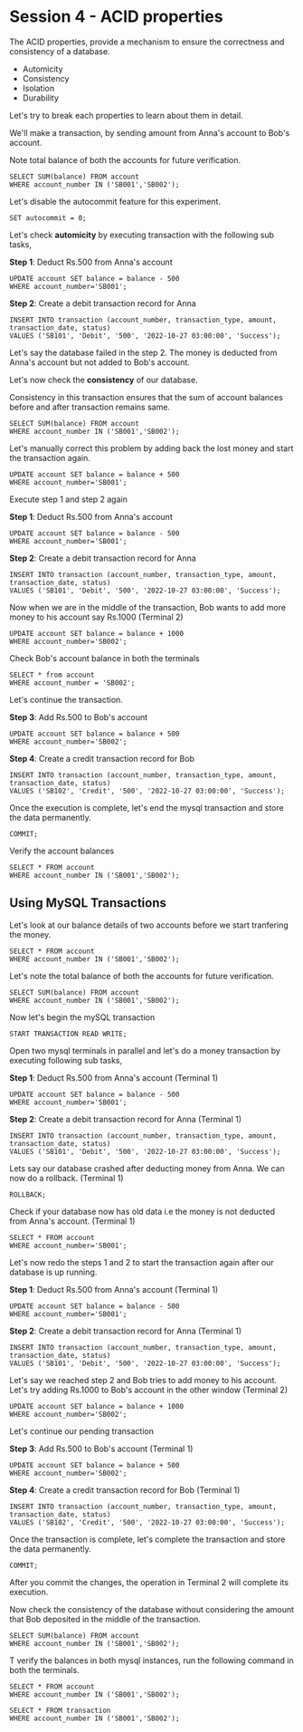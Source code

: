 # Session 4 - ACID properties
The ACID properties, provide a mechanism to ensure the correctness and consistency of a database.
- Automicity
- Consistency
- Isolation
- Durability

Let's try to break each properties to learn about them in detail.

We'll make a transaction, by sending amount from Anna's account to Bob's account.

Note total balance of both the accounts for future verification.

    SELECT SUM(balance) FROM account
    WHERE account_number IN ('SB001','SB002');

Let's disable the autocommit feature for this experiment.

    SET autocommit = 0;


Let's check **automicity** by executing transaction with the following sub tasks,

**Step 1**: Deduct Rs.500 from Anna's account
  
    UPDATE account SET balance = balance - 500
    WHERE account_number='SB001';

**Step 2**: Create a debit transaction record for Anna

    INSERT INTO transaction (account_number, transaction_type, amount, transaction_date, status)
    VALUES ('SB101', 'Debit', '500', '2022-10-27 03:00:00', 'Success');

Let's say the database failed in the step 2. The money is deducted from Anna's account but not added to Bob's account.

Let's now check the **consistency** of our database.

Consistency in this transaction ensures that the sum of account balances before and after transaction remains same.

    SELECT SUM(balance) FROM account
    WHERE account_number IN ('SB001','SB002');

Let's manually correct this problem by adding back the lost money and start the transaction again. 

    UPDATE account SET balance = balance + 500
    WHERE account_number='SB001';

Execute step 1 and step 2 again

**Step 1**: Deduct Rs.500 from Anna's account
  
    UPDATE account SET balance = balance - 500
    WHERE account_number='SB001';

**Step 2**: Create a debit transaction record for Anna

    INSERT INTO transaction (account_number, transaction_type, amount, transaction_date, status)
    VALUES ('SB101', 'Debit', '500', '2022-10-27 03:00:00', 'Success');

Now when we are in the middle of the transaction, Bob wants to add more money to his account say Rs.1000 (Terminal 2)

    UPDATE account SET balance = balance + 1000
    WHERE account_number='SB002';

Check Bob's account balance in both the terminals

    SELECT * from account
    WHERE account_number = 'SB002';

Let's continue the transaction.

**Step 3**: Add Rs.500 to Bob's account
 
    UPDATE account SET balance = balance + 500
    WHERE account_number='SB002';

**Step 4**: Create a credit transaction record for Bob

    INSERT INTO transaction (account_number, transaction_type, amount, transaction_date, status)
    VALUES ('SB102', 'Credit', '500', '2022-10-27 03:00:00', 'Success');

Once the execution is complete, let's end the mysql transaction and store the data permanently.

    COMMIT;

Verify the account balances

    SELECT * FROM account
    WHERE account_number IN ('SB001','SB002');    

## Using MySQL Transactions
Let's look at our balance details of two accounts before we start tranfering the money.

    SELECT * FROM account
    WHERE account_number IN ('SB001','SB002');

Let's note the total balance of both the accounts for future verification.

    SELECT SUM(balance) FROM account
    WHERE account_number IN ('SB001','SB002');

Now let's begin the mySQL transaction

    START TRANSACTION READ WRITE;

Open two mysql terminals in parallel and let's do a money transaction by executing following sub tasks,

**Step 1**: Deduct Rs.500 from Anna's account (Terminal 1)

    UPDATE account SET balance = balance - 500
    WHERE account_number='SB001';

**Step 2**: Create a debit transaction record for Anna (Terminal 1)
 
    INSERT INTO transaction (account_number, transaction_type, amount, transaction_date, status)
    VALUES ('SB101', 'Debit', '500', '2022-10-27 03:00:00', 'Success');
 
Lets say our database crashed after deducting money from Anna. We can now do a rollback. (Terminal 1)
    
    ROLLBACK;

Check if your database now has old data i.e the money is not deducted from Anna's account. (Terminal 1)

    SELECT * FROM account
    WHERE account_number='SB001';
 
Let's now redo the steps 1 and 2 to start the transaction again after our database is up running.

**Step 1**: Deduct Rs.500 from Anna's account (Terminal 1)

    UPDATE account SET balance = balance - 500
    WHERE account_number='SB001';

**Step 2**: Create a debit transaction record for Anna (Terminal 1)
 
    INSERT INTO transaction (account_number, transaction_type, amount, transaction_date, status)
    VALUES ('SB101', 'Debit', '500', '2022-10-27 03:00:00', 'Success');

Let's say we reached step 2 and Bob tries to add money to his account. Let's try adding Rs.1000 to Bob's account in the other window (Terminal 2)

    UPDATE account SET balance = balance + 1000
    WHERE account_number='SB002';

Let's continue our pending transaction

**Step 3**: Add Rs.500 to Bob's account (Terminal 1)

    UPDATE account SET balance = balance + 500
    WHERE account_number='SB002';

**Step 4**: Create a credit transaction record for Bob (Terminal 1)

    INSERT INTO transaction (account_number, transaction_type, amount, transaction_date, status)
    VALUES ('SB102', 'Credit', '500', '2022-10-27 03:00:00', 'Success');

Once the transaction is complete, let's complete the transaction and store the data permanently.

    COMMIT;

After you commit the changes, the operation in Terminal 2 will complete its execution.

Now check the consistency of the database without considering the amount that Bob deposited in the middle of the transaction.

    SELECT SUM(balance) FROM account
    WHERE account_number IN ('SB001','SB002');

T verify the balances in both mysql instances, run the following command in both the terminals.

    SELECT * FROM account
    WHERE account_number IN ('SB001','SB002');

    SELECT * FROM transaction
    WHERE account_number IN ('SB001','SB002');



